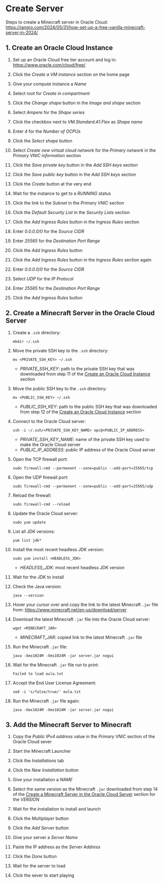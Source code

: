 # Create Server

Steps to create a Minecraft server in Oracle Cloud: https://jangro.com/2024/05/31/how-set-up-a-free-vanilla-minecraft-server-in-2024/

## 1. Create an Oracle Cloud Instance

1. Set up an Oracle Cloud free tier account and log in: https://www.oracle.com/cloud/free/

2. Click the *Create a VM instance* section on the home page

3. Give your compute instance a *Name*

4. Select *root* for *Create in compartment*

5. Click the *Change shape* button in the *Image and shape* section

6. Select *Ampere* for the *Shape series*

7. Click the checkbox next to *VM.Standard.A1.Flex* as *Shape name*

8. Enter *4* for the *Number of OCPUs*

9. Click the *Select shape* button

10. Select *Create new virtual cloud network* for the *Primary network* in the *Primary VNIC information* section

11. Click the *Save private key* button in the *Add SSH keys* section

12. Click the *Save public key* button in the *Add SSH keys* section

13. Click the *Create* button at the very end

14. Wait for the instance to get to a *RUNNING* status

15. Click the link to the *Subnet* in the *Primary VNIC* section

16. Click the *Default Security List* in the *Security Lists* section

17. Click the *Add Ingress Rules* button in the *Ingress Rules* section

18. Enter *0.0.0.0/0* for the *Source CIDR*

19. Enter *25565* for the *Destination Port Range*

20. Click the *Add Ingress Rules* button

21. Click the *Add Ingress Rules* button in the *Ingress Rules* section again

22. Enter *0.0.0.0/0* for the *Source CIDR*

23. Select *UDP* for the *IP Protocol*

24. Enter *25565* for the *Destination Port Range*

25. Click the *Add Ingress Rules* button

## 2. Create a Minecraft Server in the Oracle Cloud Server

1. Create a `.ssh` directory:
    ```
    mkdir ~/.ssh
    ```

2. Move the private SSH key to the `.ssh` directory:
    ```
    mv <PRIVATE_SSH_KEY> ~/.ssh
    ```
    - *PRIVATE_SSH_KEY*: path to the private SSH key that was downloaded from step 11 of the [Create an Oracle Cloud Instance](#create-an-oracle-cloud-instance) section

3. Move the public SSH key to the `.ssh` directory:
    ```
    mv <PUBLIC_SSH_KEY> ~/.ssh
    ```
    - *PUBLIC_SSH_KEY*: path to the public SSH key that was downloaded from step 12 of the [Create an Oracle Cloud Instance](#create-an-oracle-cloud-instance) section

4. Connect to the Oracle Cloud server:
    ```
    ssh -i ~/.ssh/<PRIVATE_SSH_KEY_NAME> opc@<PUBLIC_IP_ADDRESS>
    ```
    - *PRIVATE_SSH_KEY_NAME*: name of the private SSH key used to make the Oracle Cloud server
    - *PUBLIC_IP_ADDRESS*: public IP address of the Oracle Cloud server

5. Open the TCP firewall port:
    ```
    sudo firewall-cmd --permanent --zone=public --add-port=25565/tcp
    ```

6. Open the UDP firewall port:
    ```
    sudo firewall-cmd --permanent --zone=public --add-port=25565/udp
    ```

7. Reload the firewall:
    ```
    sudo firewall-cmd --reload
    ```

8. Update the Oracle Cloud server:
    ```
    sudo yum update
    ```

9. List all JDK versions:
    ```
    yum list jdk*
    ```

10. Install the most recent headless JDK version:
    ```
    sudo yum install <HEADLESS_JDK>
    ```
    - *HEADLESS_JDK*: most recent headless JDK version

11. Wait for the JDK to install

12. Check the Java version:
    ```
    java --version
    ```

13. Hover your cursor over and copy the link to the latest Minecraft `.jar` file from: https://www.minecraft.net/en-us/download/server

14. Download the latest Minecraft `.jar` file into the Oracle Cloud server:
    ```
    wget <MINECRAFT_JAR>
    ```
    - *MINECRAFT_JAR*: copied link to the latest Minecraft `.jar` file

15. Run the Minecraft `.jar` file:
    ```
    java -Xmx1024M -Xms1024M -jar server.jar nogui
    ```

16. Wait for the Minecraft `.jar` file run to print:
    ```
    Failed to load eula.txt
    ```

17. Accept the End User License Agreement:
    ```
    sed -i 's/false/true/' eula.txt
    ```

18. Run the Minecraft `.jar` file again:
    ```
    java -Xmx1024M -Xms1024M -jar server.jar nogui
    ```

## 3. Add the Minecraft Server to Minecraft

1. Copy the *Public IPv4 address* value in the *Primary VNIC* section of the Oracle Cloud sever

2. Start the Minecraft Launcher

3. Click the *Installations* tab

4. Click the *New Installation* button

5. Give your installation a *NAME*

6. Select the same version as the Minecraft `.jar` downloaded from step 14 of the [Create a Minecraft Server in the Oracle Cloud Server](#create-a-minecraft-server-in-the-oracle-cloud-server) section for the *VERSION*

7. Wait for the installation to install and launch

8. Click the *Multiplayer* button

9. Click the *Add Server* button

10. Give your server a *Server Name*

11. Paste the IP address as the *Server Address*

12. Click the *Done* button

12. Wait for the server to load

13. Click the sever to start playing